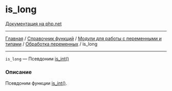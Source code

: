 # is_long

[Документация на php.net](https://www.php.net/manual/ru/function.is-long.php)

---

[Главная](../../../../../README.md) / [Справочник функций](../../../../funcref.md) /
[Модули для работы с переменными и типами](../../../vartype.md) /
[Обработка переменных](../../var.md) / is_long

---

`is_long` — Псевдоним [is_int()](./is_int.md)

### Описание

Псевдоним функции [is_int()](./is_int.md).
